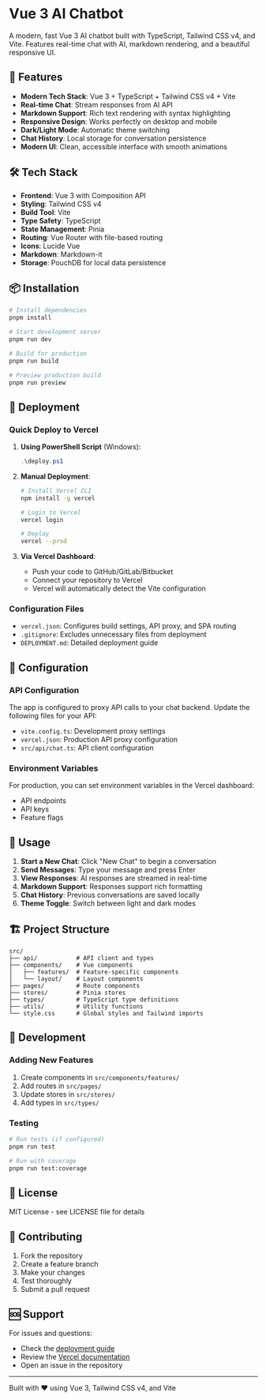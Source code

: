 # Vue 3 AI Chatbot

A modern, fast Vue 3 AI chatbot built with TypeScript, Tailwind CSS v4, and Vite. Features real-time chat with AI, markdown rendering, and a beautiful responsive UI.

## 🚀 Features

- **Modern Tech Stack**: Vue 3 + TypeScript + Tailwind CSS v4 + Vite
- **Real-time Chat**: Stream responses from AI API
- **Markdown Support**: Rich text rendering with syntax highlighting
- **Responsive Design**: Works perfectly on desktop and mobile
- **Dark/Light Mode**: Automatic theme switching
- **Chat History**: Local storage for conversation persistence
- **Modern UI**: Clean, accessible interface with smooth animations

## 🛠️ Tech Stack

- **Frontend**: Vue 3 with Composition API
- **Styling**: Tailwind CSS v4
- **Build Tool**: Vite
- **Type Safety**: TypeScript
- **State Management**: Pinia
- **Routing**: Vue Router with file-based routing
- **Icons**: Lucide Vue
- **Markdown**: Markdown-it
- **Storage**: PouchDB for local data persistence

## 📦 Installation

```bash
# Install dependencies
pnpm install

# Start development server
pnpm run dev

# Build for production
pnpm run build

# Preview production build
pnpm run preview
```

## 🚀 Deployment

### Quick Deploy to Vercel

1. **Using PowerShell Script** (Windows):
   ```powershell
   .\deploy.ps1
   ```

2. **Manual Deployment**:
   ```bash
   # Install Vercel CLI
   npm install -g vercel
   
   # Login to Vercel
   vercel login
   
   # Deploy
   vercel --prod
   ```

3. **Via Vercel Dashboard**:
   - Push your code to GitHub/GitLab/Bitbucket
   - Connect your repository to Vercel
   - Vercel will automatically detect the Vite configuration

### Configuration Files

- `vercel.json`: Configures build settings, API proxy, and SPA routing
- `.gitignore`: Excludes unnecessary files from deployment
- `DEPLOYMENT.md`: Detailed deployment guide

## 🔧 Configuration

### API Configuration

The app is configured to proxy API calls to your chat backend. Update the following files for your API:

- `vite.config.ts`: Development proxy settings
- `vercel.json`: Production API proxy configuration
- `src/api/chat.ts`: API client configuration

### Environment Variables

For production, you can set environment variables in the Vercel dashboard:
- API endpoints
- API keys
- Feature flags

## 📱 Usage

1. **Start a New Chat**: Click "New Chat" to begin a conversation
2. **Send Messages**: Type your message and press Enter
3. **View Responses**: AI responses are streamed in real-time
4. **Markdown Support**: Responses support rich formatting
5. **Chat History**: Previous conversations are saved locally
6. **Theme Toggle**: Switch between light and dark modes

## 🏗️ Project Structure

```
src/
├── api/           # API client and types
├── components/    # Vue components
│   ├── features/  # Feature-specific components
│   └── layout/    # Layout components
├── pages/         # Route components
├── stores/        # Pinia stores
├── types/         # TypeScript type definitions
├── utils/         # Utility functions
└── style.css      # Global styles and Tailwind imports
```

## 🧪 Development

### Adding New Features

1. Create components in `src/components/features/`
2. Add routes in `src/pages/`
3. Update stores in `src/stores/`
4. Add types in `src/types/`

### Testing

```bash
# Run tests (if configured)
pnpm run test

# Run with coverage
pnpm run test:coverage
```

## 📄 License

MIT License - see LICENSE file for details

## 🤝 Contributing

1. Fork the repository
2. Create a feature branch
3. Make your changes
4. Test thoroughly
5. Submit a pull request

## 🆘 Support

For issues and questions:
- Check the [deployment guide](DEPLOYMENT.md)
- Review the [Vercel documentation](https://vercel.com/docs)
- Open an issue in the repository

---

Built with ❤️ using Vue 3, Tailwind CSS v4, and Vite
